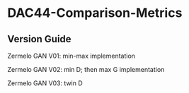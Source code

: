# DAC44-Comparison-Metrics

## Version Guide
Zermelo GAN V01: min-max implementation

Zermelo GAN V02: min D; then max G implementation

Zermelo GAN V03: twin D
